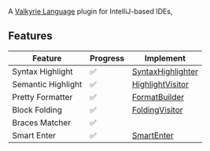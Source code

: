 <!-- Plugin description -->


A [Valkyrie Language](https://github.com/ygg-lang/project-yggdrasil) plugin for IntelliJ-based IDEs,

## Features

| Feature            | Progress | Implement                                                                                                                                             |
|--------------------|----------|-------------------------------------------------------------------------------------------------------------------------------------------------------|
| Syntax Highlight   | ✅        | [SyntaxHighlighter](https://github.com/oovm/WIT-Intellij/blob/main/src/main/kotlin/com/github/bytecodealliance/ide/highlight/WitSyntaxHighlighter.kt) |
| Semantic Highlight | ✅        | [HighlightVisitor](https://github.com/oovm/WIT-Intellij/blob/main/src/main/kotlin/com/github/bytecodealliance/ide/highlight/WitHighlightVisitor.kt)   |
| Pretty Formatter   | ✅        | [FormatBuilder](https://github.com/oovm/WIT-Intellij/blob/main/src/main/kotlin/com/github/bytecodealliance/ide/formatter/WitFormatBuilder.kt)         |
| Block Folding      | ✅        | [FoldingVisitor](https://github.com/oovm/WIT-Intellij/blob/main/src/main/kotlin/com/github/bytecodealliance/ide/matcher/WitFoldingVisitor.kt)         |
| Braces Matcher     | ✅        |                                                                                                                                                       |
| Smart Enter        | ✅        | [SmartEnter]()                                                                                                                                        |

<!-- Plugin description end -->